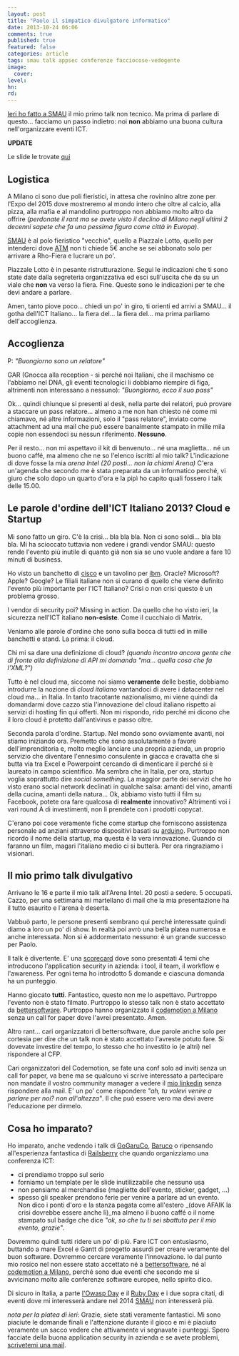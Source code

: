 ```yaml
---
layout: post
title: "Paolo il simpatico divulgatore informatico"
date: 2013-10-24 06:06
comments: true
published: true
featured: false
categories: article
tags: smau talk appsec conferenze facciocose-vedogente
image:
  cover:
level:
hn: 
rd: 
---
```


[Ieri ho fatto a SMAU](http://www.smau.it/milano13/schedules/io-faccio-lapplication-security-e-tu/)
il mio primo talk non tecnico. Ma prima di parlare di questo... facciamo un
passo indietro: noi **non** abbiamo una buona cultura nell'organizzare eventi
ICT.

**UPDATE**

Le slide le trovate [qui](https://speakerdeck.com/thesp0nge/io-faccio-application-security-e-tu#)

## Logistica

A Milano ci sono due poli fieristici, in attesa che rovinino altre zone per
l'Expo del 2015 dove mostreremo al mondo intero che oltre al calcio, alla
pizza, alla mafia e al mandolino purtroppo non abbiamo molto altro da offrire
_(perdonate il rant ma se avete visto il declino di Milano negli ultimi 2
decenni sapete che fa una pessima figura come città in Europa)_.

[SMAU](http://www.smau.it) è al polo fieristico "vecchio", quello a Piazzale
Lotto, quello per intenderci dove [ATM](http://www.atm-mi.it) non ti chiede 5€
anche se sei abbonato solo per arrivare a Rho-Fiera e lucrare un po'.

Piazzale Lotto è in pesante ristrutturazione. Segui le indicazioni che ti sono
state date dalla segreteria organizzativa ed esci sull'uscita che da su un
viale che **non** va verso la fiera. Fine. Queste sono le indicazioni per te
che devi andare a parlare.

Amen, tanto piove poco... chiedi un po' in giro, ti orienti ed arrivi a SMAU...
il gotha dell'ICT Italiano... la fiera del... la fiera del... ma prima parliamo
dell'accoglienza.

## Accoglienza

P: _"Buongiorno sono un relatore"_

GAR (Gnocca alla reception - si perché noi Italiani, che il machismo ce
l'abbiamo nel DNA, gli eventi tecnologici li dobbiamo riempire di figa,
altrimenti non interessano a nessuno): _"Buongiorno, ecco il suo pass"_

Ok... quindi chiunque si presenti al desk, nella parte dei relatori, può provare a
staccare un pass relatore... almeno a me non han chiesto né come mi chiamavo,
né altre informazioni, solo il "pass relatore", inviato come attachment ad una
mail che può essere banalmente stampato in mille mila copie non essendoci su
nessun riferimento. **Nessuno**.

Per il resto... non mi aspettavo il kit di benvenuto... né una maglietta... né
un buono caffé, ma almeno che ne so l'elenco iscritti al mio talk?
L'indicazione di dove fosse la mia _arena Intel (20 posti... non la chiami
Arena)_ C'era un'agenda che secondo me è stata preparata da un informatico
perché, vi giuro che solo dopo un quarto d'ora e la pipì ho capito quali
fossero i talk delle 15.00. 

## Le parole d'ordine dell'ICT Italiano 2013? Cloud e Startup

Mi sono fatto un giro. C'è la crisi... bla bla bla. Non ci sono soldi... bla
bla bla. Mi ha scioccato tuttavia non vedere i grandi vendor SMAU: questo rende
l'evento più inutile di quanto già non sia se uno vuole andare a fare 10
minuti di business. 

Ho visto un banchetto di [cisco](http://www.cisco.com) e un tavolino per
[ibm](http://www.ibm.com). Oracle? Microsoft? Apple? Google? Le filiali
italiane non si curano di quello che viene definito l'evento più importante per
l'ICT Italiano? Crisi o non crisi questo è un problema grosso.

I vendor di security poi? Missing in action. Da quello che ho visto ieri, la
sicurezza nell'ICT italiano **non-esiste**. Come il cucchiaio di Matrix.

Veniamo alle parole d'ordine che sono sulla bocca di tutti ed in mille
banchetti e stand. La prima: il cloud. 

Chi mi sa dare una definizione di cloud? _(quando incontro ancora gente che di
fronte alla definizione di API mi domanda "ma... quella cosa che fa l'XML?")_

Tutto è nel cloud ma, siccome noi siamo **veramente** delle bestie, dobbiamo
introdurre la nozione di _cloud italiano_ vantandoci di avere i datacenter nel
cloud ma... in Italia. In tanto tracotante nazionalismo, mi viene quindi da
domandarmi dove cazzo stia l'innovazione del cloud italiano rispetto ai servizi
di hosting fin qui offerti. Non mi rispondo, rido perché mi dicono che il loro
cloud è protetto dall'antivirus e passo oltre.

Seconda parola d'ordine. Startup. Nel mondo sono ovviamente avanti, noi stiamo
iniziando ora. Premetto che sono assolutamente a favore dell'imprenditoria e,
molto meglio lanciare una propria azienda, un proprio servizio che diventare
l'ennesimo consulente in giacca e cravatta che si butta via tra Excel e
Powerpoint cercando di dimenticare il perché si è laureato in campo
scientifico. Ma sembra che in Italia, per ora, startup voglia soprattutto dire
_social something_. La maggior parte dei servizi che ho visto erano social
network declinati in qualche salsa: amanti del vino, amanti della cucina,
amanti della natura... Ok, abbiamo visto tutti il film su Facebook, potete ora
fare qualcosa di **realmente** innovativo? Altrimenti voi i vari round A di
investimenti, non li prendete con i prodotti copycat.

C'erano poi cose veramente fiche come startup che forniscono assistenza
personale ad anziani attraverso dispositivi basati su
[arduino](http://www.arduino.cc). Purtroppo non ricordo il nome della startup,
ma questa è la vera innovazione. Quando ci faranno un film, magari l'italiano
medio ci si butterà. Per ora ringraziamo i visionari.

## Il mio primo talk divulgativo

Arrivano le 16 e parte il mio talk all'Arena Intel. 20 posti a sedere. 5
occupati. Cazzo, per una settimana mi martellano di mail che la mia
presentazione ha il tutto esaurito e l'arena è deserta. 

Vabbuò parto, le persone presenti sembrano qui perché interessate quindi diamo
a loro un po' di show. In realtà poi avrò una bella platea numerosa e anche
interessata. Non si è addormentato nessuno: è un grande successo per Paolo.

Il talk è divertente. E' una [scorecard](http://scorecard.armoredcode.com) dove
sono presentati 4 temi che introducono l'application security in azienda: i
tool, il team, il workflow e l'awareness. Per ogni tema ho introdotto 5 domande
e ciascuna domanda ha un punteggio.

Hanno giocato **tutti**. Fantastico, questo non me lo aspettavo.
Purtroppo l'evento non è stato filmato. Purtroppo lo stesso talk non è stato
accettato da [bettersoftware](http://www.bettersoftware.it/). Purtroppo hanno
organizzato il [codemotion a Milano](http://milano.codemotionworld.com/) senza
un call for paper dove l'avrei presentato. 
Amen. 

Altro rant... cari organizzatori di bettersoftware, due parole anche solo per
cortesia per dire che un talk non è stato accettato l'avreste potuto fare. Si
dovevate investire del tempo, lo stesso che ho investito io (e altri) nel
rispondere al CFP.

Cari organizzatori del Codemotion, se fate una conf solo ad inviti senza un
call for paper, va bene ma se qualcuno vi scrive interessato a partecipare non
mandate il vostro community manager a vedere il [mio
linkedin](http://it.linkedin.com/in/thesp0nge) senza rispondere alla mail. E'
un po' come rispondere _"ah, tu volevi venire a parlare per noi? non
all'altezza"_. Il che può essere vero ma devi avere l'educazione per dirmelo.

## Cosa ho imparato?

Ho imparato, anche vedendo i talk di [GoGaruCo](http://gogaruco.com/),
[Baruco](http://www.baruco.org/) o ripensando all'esperienza fantastica di
[Railsberry](http://www.railsberry.com) che quando organizziamo una conferenza
ICT:

* ci prendiamo troppo sul serio
* forniamo un template per le slide inutilizzabile che nessuno usa
* non pensiamo al merchandise (magliette dell'evento, sticker, gadget, ...)
* spesso gli speaker prendono ferie per venire a parlare ad un evento. Non dico
  i ponti d'oro e la stanza pagata come all'estero _(dove AFAIK la crisi
  dovrebbe essere anche lì)_ma almeno il buono caffé o il nome stampato sul badge
  che dice _"ok, so che tu ti sei sbattuto per il mio evento, grazie"_.

Dovremmo quindi tutti ridere un po' di più. Fare ICT con entusiasmo, buttando a
mare Excel e Gantt di progetto assurdi per creare veramente del buon software.
Dovremmo cercare veramente l'innovazione. Io dal punto mio rosico nel non
essere stato accettato né a [bettersoftware](http://www.bettersoftware.it/), né
al [codemotion a Milano](http://milano.codemotionworld.com/), perché sono due
eventi che secondo me si avvicinano molto alle conferenze software europee,
nello spirito dico.

Di sicuro in Italia, a parte [l'Owasp Day](https://www.owasp.org/index.php/Italy) 
e il [Ruby Day](http://rubyday.it/) e i due sopra citati, di eventi dove mi
interesserà andare nel 2014 [SMAU](http://www.smau.it) non interesserà più.

_nota per la platea di ieri_: Grazie, siete stati veramente fantastici. Mi sono
piaciute le domande finali e l'attenzione durante il gioco e mi è piaciuto
veramente un sacco vedere che attivamente vi segnavate i punteggi. Spero
facciate della buona application security in azienda e se avete problemi,
[scrivetemi una mail](mailto:paolo@armoredcode.com).
